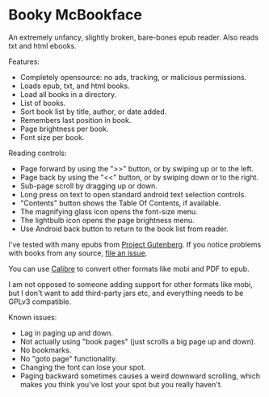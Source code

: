 # Booky McBookface

An extremely unfancy, slightly broken, bare-bones epub reader. Also reads txt and html ebooks. 

Features:
* Completely opensource: no ads, tracking, or malicious permissions.
* Loads epub, txt, and html books.
* Load all books in a directory.
* List of books.
* Sort book list by title, author, or date added.
* Remembers last position in book.
* Page brightness per book.
* Font size per book.


Reading controls:
* Page forward by using the ">>" button, or by swiping up or to the left.
* Page back by using the "<<" button, or by swiping down or to the right.
* Sub-page scroll by dragging up or down.
* Long press on text to open standard android text selection controls.
* "Contents" button shows the Table Of Contents, if available.
* The magnifying glass icon opens the font-size menu.
* The lightbulb icon opens the page brightness menu.
* Use Android back button to return to the book list from reader.


I've tested with many epubs from [Project Gutenberg](http://www.gutenberg.org/). If you notice 
problems with books from any source, [file an issue](https://github.com/quaap/BookyMcBookface/issues). 

You can use [Calibre](https://calibre-ebook.com/) to convert other formats like mobi and PDF to epub.

I am not opposed to someone adding support for other formats like mobi, but I don't want to add
third-party jars etc, and everything needs to be GPLv3 compatible.


Known issues:
* Lag in paging up and down.
* Not actually using "book pages" (just scrolls a big page up and down).
* No bookmarks.
* No "goto page" functionality.
* Changing the font can lose your spot.
* Paging backward sometimes causes a weird downward scrolling, which makes you think you've lost
your spot but you really haven't.

